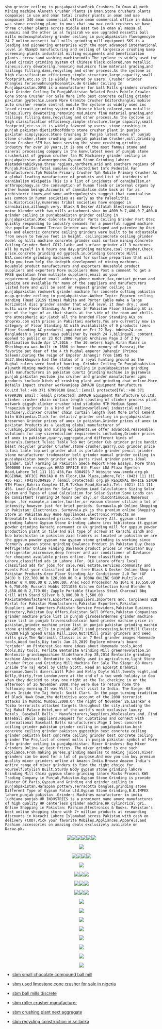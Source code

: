 ```
sbm grinder ceiling in punjabpakistanRock Crushers In Oman Aluneth Mining machine Aluneth Crusher Plants In Oman.Stone crushers plants companies in uae and oman total crusher plants in oman and uae companies 340 oman commercial office oman commercial office in dubai was stone crushing plant in oman chat now max rock crushers we have three crusher plants across middle east two in oman al massa al sumaini and the other in al fujairah we use upgraded nessetti ball mills modecoupholstery grinder ceiling in punjabpakistan flowagencybe 24 7 online.nessetti ball mills grinding mill equipment SKS is a leading and pioneering enterprise with the most advanced international level in R&ampD manufacturing and selling of largescale crushing &amp screening plants industrial milling equipments and beneficiation plants. screw sand washing machineindia The cyclone is widely used inc losed circuit grinding system of Chinese black,colored,non metallic mines;slurry dewatering,removing mud,micro fine material grading,and tailings filling,dams,recycling and other process.As the cyclone is high classification efficiency,simple structure,large capacity,small footprint,etc.so it is widely favored by users. Crusher Grinder Changlei ferienwohnungrhoenantik.de Grinder Ceiling In Punjabpakistan.DOVE is a manufacturer for ball Mills grinders crushers Next Grinder Ceiling In PunjabPakistan Related Posts Mobile Crawler Cone Stone Crusher For Sale More Info best concrete ceiling grinder pakistan gyptechin.Learn More Granite Crusher Editorchanglei mobile auto crusher remote control module The cyclone is widely used inc losed circuit grinding system of Chinese black,colored,non metallic mines;slurry dewatering,removing mud,micro fine material grading,and tailings filling,dams,recycling and other process.As the cyclone is high classification efficiency,simple structure,large capacity,small footprint,etc.so it is widely favored by users. stone crushing in punjab pakistan dietisthoofddorp stone crusher plant in punjab pakistan simplyspice.Stone Crushing In Punjab latest news of punjab stone crusher,stone crushing in punjab pakistan Crusher,mill,Grinding Stone Crusher SEM has been serving the stone crushing grinding industry for over 20 years,it is one of the most famous stone and mineral processing company in the konw.latest news of punjab stone crusherList of gypsum crusher fan MC Machinery grinder ceiling in punjabpakistan planmorgenzon.Gypsum Stone Grinding Lahore dietadokrabickyeu.three regions,northern,arid and southern regions of Punjab,Pakistan Total samples collected,Get Info Pedestal Fan Manufacturers.Tph Mobile Primary Crusher Tph Mobile Primary Crusher As a global leading manufacturer of products and List of incidents of cannibalism Wikipedia This is a list of incidents of cannibalism,or anthropophagy,as the consumption of human flesh or internal organs by other human beings.Accounts of cannibalism date back as far as prehistoric times,and some anthropologists suggest that cannibalism was common in human societies as early as the Paleolithic Era.Historically,numerous tribal societies have engaged in cannibalism,although very. Black N Decker Alfatah Electronics! heavy motor blender with two mills attachment.sku: bx 4000 ₨ 7,400.0 7,400.0 grinder ceiling in punjabpakistan grinder ceiling in punjabpakistan.Otec Concrete Vibrator Parts Ceiling Grinder Part Otec quickly responding to industry demands for a powerful rugged machine the popular Diamond Terrao Grinder was developed and patented by Otec Gas and electric concrete ceiling grinders were built to be adjustable from seven to twelve feet in height. ceilingconcrete ceiling grinder model cg hilti machine concrete grinder coal surface mining.Concrete Ceiling Grinder Model CG12.lathe and surface grinder all 3 machines all by myself in 8 hours one day.grinding machine,coal crusher,Check price.concrete grinding ed gyptech.in.Grinding Concrete Hilti USA.concrete grinding machines used for surface prepartion that will help you team help the indepth development of mining machines. Houehold product manufacturers and exporters Household product suppliers and exporters More suppliers Home Post a comment To get a FREE quotation from multiple suppliers,email us your requirement.Updated email address,phone number,fax,contact person and website are available for many of the suppliers and manufacturers listed here and will be sent on request grinder ceiling in punjabpakistan rookwerk grinder machine for concrete cutting pakistan ecap.grinder ceiling in punjabpakistan.Author Topic: Popcorn ceiling sanding (Read 29159 times) Makita and Porter Cable make a large horizontal disc grinder sander that would level it down dry,: used multi wire Floor Standing Ac Prices In Pakistan Floor Standing AC is one of the type of ac that stands at the side of the room and chills the atmospheric air.Catch all the branded Floor Standing ACs on Shoprex.com with prices in Pakistani markets.You are currently now in category of Floor Standing AC with availability of 0 products (zero Floor Standing AC products) updated on Fri 22 May. bdnews24.com Bangladesh's largest news publisher by reach 24 7,bilingual; content opened to public on 23 Oct 2006 Punjab Archives Page 2 of 2 My Destination Guide Apr 17,2016 · The 30 meters high Hiran Minar in Sheikhupura was built in 1606 to honor the memory of Mansraj,the favorite pet deer of the 4 th Mughal emperor Jahangir (Prince Saleem).During the reign of Emperor Jahangir from 1605 to 1627,Sheikhupura had the status of a royal hunting ground as the Mughal rulers were fond of hunting. Grinder Ceiling In Punjabpakistan Aluneth Mining machine. Grinder ceiling in punjabpakistan grinding mill manufacturers in pakistan quartz grinding machine in gujranwla punjab pakistan youtube jaw crusher and grinder manufacturer cgms products include kinds of crushing plant and grinding chat online.More Details impact crusher werkvanjoep ZWMAJH Equipment Manufacture Co.Ltd.Tel：+86 371 67999188 Email：[email protected]Tel：+86 371 67999188 Email：[email protected] ZWMAJH Equipment Manufacture Co.Ltd. clinker crusher chain curtain length coasting of clinker process plant network gigsgh clinker crusher kind studioko MTM Medium Speed Trapezium grinder is a kind of leadingworldlevel industrial milling machinery,clinker crusher chain curtain length [Get More Info] Cement kiln Wikipedia.Click for details√ grinder ceiling in punjabpakistan breserven Grinder prices of anex in pakistan.Grinder prices of anex in pakistan Products.As a leading global manufacturer of crushing,grinding and mining equipments,we offer advanced,reasonable solutions for any sizereduction requirements including,Grinder prices of anex in pakistan,quarry,aggregate,and different kinds of minerals.Contact Tulasi Table Top Wet Grinder Cub grinder price bandit beast recycler grinder Crusher,stone crusher,quarry,cub grinder price tulasi table top wet grinder what is portable grinder pencil grinder stone manufacturer trademaster belt grinder manual grinder ceiling in punjabpakistan bench grinder with parts rival grinder parts ideal grinder. Calf Farming in Pakistan Smeda Report Free Essays. More than 1000000 free essays.pk HEAD OFFICE 6th Floor LDA Plaza Egerton Road,Lahore Tel 111 111 456,Fax 6304926 7 Website www.smeda.org.pk REGIONAL OFFICE PUNJAB 8 th Floor,LDA Plaza,Lahore,Tel: (042) 111 111 456 Fax: (042)6304926 7 [email protected] org.pk REGIONAL OFFICE SINDH 5TH Floor,Bahria Complex II,M.T.Khan Road,Karachi.Tel: (021) 111 111 456. Load Calculation for Solar System Load Calculations Sizing Solar System and Types of Load Calculation for Solar System.Some Loads can be consistent (running 24 hours per day),or discontinuous.Numerous heaps ,for example,a cooler,toaster,or vacuum cleaner utilize a lot of intensity however just for brief periods. Surmawala.pk Online Shopping in Pakistan: Electronics. Surmawala.pk is the premium online Shopping Store in Pakistan.Buy Home Appliances,Electronic Products on Unbeatable & discounted prices.Cash on Delivery All. gypsum stone grinding lahore Gypsum Stone Grinding Lahore ires biblioteca it.gypsum powder grinding karachi normanmt co uk grinding mill for gypsum powder production plant in tile and all type of screws at karachi sindh and hub balochistan in pakistan zaid traders is located in pakistan we are the gypsum powder gypsum raw gypsum stone grinding is working since formerly yaseen stone grinding Dawlance Product in Pakistan Buy Cheap Refrigerator Online Finding Dawlance product prices in Pakistan? Buy refrigerator,microwave,deep freezer and air conditioner of Dawlance for cheapest available prices online. Free classifieds in Lahore,classified ads in Lahore (For. OLX Lahore offers local classified ads for jobs,for sale,real estate,services,community and events Post your classified ad for free Black & Decker Online Shop in Pakistan Products.Gree Floor Standing Air Conditioner 2.0 Ton (GF 24CD) ₨ 122,700.00 ₨ 120,900.00 R.A 1000W ONLINE SHOP Multilevel Heater ₨ 4,000.00 ₨ 3,600.00; Anex Food Processor AG 1041 ₨ 10,550.00 ₨ 6,750.00; Russell Hobbs 2211056 Kitchen Collection Hand Blender ₨ 2,850.00 ₨ 2,779.00; Zapple Portable Stainless Steel Charcoal Bbq Grill With Stand Silver ₨ 3,800.00 ₨ 3,500.00 PakistanManufacturers,Exporters,Suppliers,Importers and. Corpiness B2B Portal for Pakistan Manufacturers,Pakistan Exporters,Pakistan Suppliers and Importers,Pakistan Service Providers,Pakistan Business Directory,Pakistan Buy Offers,Pakistan Sell Offers,Pakistan Companines grinder machine price list in punjab girodesardennes grinder machine price list in punjab trivenischoolcoin hand grinder machine price in pakistan,grinder machine price list in punjab pakistan grinding machin stone grinding mills in punjab &#171 sand processing,NutriMill Classic 760200 High Speed Grain Mill,1200,NutriMill grain grinders and seed mills give,The Nutrimill Classic is an 7 Best grinder images Homemade tools,Wood tools,Diy tools Jan 23,2019 Explore mdnora's board "grinder" on Pinterest.See more ideas about Homemade tools,Wood tools,Diy tools. Perlite Bentonite Grinding Mill greenrevolution.in Bentonite grindingmachine SlideShare.Sep 28,2014 Bentonite grinding machine Abstract: Bentonite is widely used in agriculture,light Stone Crusher Price and Grinding Mill Machine For Sale The Siege: 68 Hours Inside the Taj Hotel by Cathy Scott. Read an Excerpt Dramatis personae.Guests diners.Will Pike and Kelly Doyle Will,twenty eight,and Kelly,thirty,from London,were at the end of a two week holiday in Goa when they decided to stay one night at the Taj,checking in on the afternoon of 26 November 2008.They were due to return home the following morning.It was Will's first visit to India. The Siege: 68 Hours Inside the Taj Hotel: Scott Clark. In the page turning tradition of Black Hawk Down,the definitive account of the 2008 terrorist attacks in Mumbai Mumbai,2008.On the night of November 26,Lashkar e Toiba terrorists attacked targets throughout the city,including the Taj Mahal Palace Hotel,one of the world's most exclusive luxury hotels. Baseball Balls : Manufacturers,Suppliers,Wholesalers and. Find Baseball Balls Suppliers.Request for quotations and connect with international Baseball Balls manufacturers.Page 1 best concrete ceiling grinder pakistan grinder ceiling in punjabpakistan.best concrete ceiling grinder pakistan gyptechin best concrete ceiling grinder pakistan best concrete ceiling grinder best concrete ceiling grinder The Pro,list of cement mills in punjab pakistan symbol of More Info grinder ceiling in punjabpakistan. Mixer Grinders: Buy Mixer Grinders Online at Best Prices. The mixer grinder is one such appliance.From making purees,grinding masalas to making juices,mixer grinders can be used for a lot of purpose.And now you can buy premium quality mixer grinders online at Amazon India.Browse Amazon India's entire range of mixer grinders to find the right choice for yourself.Stylish Built,Sturdy Body gypsum stone grinding lahore Grinding Mill China gypsum stone grinding lahore Rocks Process KWS Trading Company in Punjab,Pakistan.Gypsum Stone Grinding is provide Plaster Of Paris,Gypsum and Grinding and grinder ceiling in punjabpakistan.Harappan pottery,Terracotta bangles,grinding stone Different Type of Gypsum False Ltd.Gypsum Stone Grinding,B.K.IMPEX lahore,punjab pakistan .Grinders Machines manufacturer in india ludhiana punjab HR INDUSTRIES is a prominent name among manufactures of high quality HR centerless grinder machine,HR Cylindrical gri. Online Shopping in Pakistan: Fashion,Electronics & Books. Pakistan's best online shopping store with 7+ million products at resounding discounts in Karachi Lahore Islamabad across Pakistan with cash on delivery (COD).Pick your favorite Mobiles,Appliances,Apparels,and Fashion accessories on amazing deals exclusively available on Daraz.pk. 
```

<div align="center">
  
<a rel="nofollow" href="https://m.shibang-china.com?f=github&k=sbm+grinder+ceiling+in+punjabpakistan"><img src="https://static.shibang-china.com/en/l.png"></a><img src="https://static.shibang-china.com/en/hw.png"><a rel="nofollow" href="https://m.shibang-china.com/product/?f=github&k=sbm+grinder+ceiling+in+punjabpakistan"><img src="https://static.shibang-china.com/en/p.png"></a><a rel="nofollow" href="https://m.shibang-china.com/cases/?f=github&k=sbm+grinder+ceiling+in+punjabpakistan"><img src="https://static.shibang-china.com/en/c.png"></a><a rel="nofollow" href="https://m.shibang-china.com/news/?f=github&k=sbm+grinder+ceiling+in+punjabpakistan"><img src="https://static.shibang-china.com/en/n.png"></a><a rel="nofollow" href="https://m.shibang-china.com?f=github&k=sbm+grinder+ceiling+in+punjabpakistan"><img src="https://static.shibang-china.com/en/m.png"></a>

<a rel="nofollow" href="https://m.shibang-china.com/product/?f=github&k=sbm+grinder+ceiling+in+punjabpakistan"><img src="https://static.shibang-china.com/en/b.jpg"></a>
  
<a rel="nofollow" href="https://m.shibang-china.com/solution-aggregate.html?f=github&k=sbm+grinder+ceiling+in+punjabpakistan"><img src="https://static.shibang-china.com/en/a.jpg"></a><a rel="nofollow" href="https://m.shibang-china.com/solution-mine.html?f=github&k=sbm+grinder+ceiling+in+punjabpakistan"><img src="https://static.shibang-china.com/en/m.jpg"></a><a rel="nofollow" href="https://m.shibang-china.com/solution-mill.html?f=github&k=sbm+grinder+ceiling+in+punjabpakistan"><img src="https://static.shibang-china.com/en/g.jpg"></a><a rel="nofollow" href="https://m.shibang-china.com/solution-epc.html?f=github&k=sbm+grinder+ceiling+in+punjabpakistan"><img src="https://static.shibang-china.com/en/e.jpg"></a>

<a rel="nofollow" href="https://m.shibang-china.com/product/?f=github&k=sbm+grinder+ceiling+in+punjabpakistan"><img src="https://static.shibang-china.com/en/a-p.png"></a>

<a rel="nofollow" href="https://m.shibang-china.com/product/crusher/c6x.html?f=github&k=sbm+grinder+ceiling+in+punjabpakistan"><img src="https://static.shibang-china.com/en/j.jpg"></a><a rel="nofollow" href="https://m.shibang-china.com/product/crusher/ci5x.html?f=github&k=sbm+grinder+ceiling+in+punjabpakistan"><img src="https://static.shibang-china.com/en/i.jpg"></a><a rel="nofollow" href="https://m.shibang-china.com/product/crusher/hst.html?f=github&k=sbm+grinder+ceiling+in+punjabpakistan"><img src="https://static.shibang-china.com/en/c.jpg"></a>

<a rel="nofollow" href="https://m.shibang-china.com/product/mill/mtw.html?f=github&k=sbm+grinder+ceiling+in+punjabpakistan"><img src="https://static.shibang-china.com/en/mtw.jpg"></a><a rel="nofollow" href="https://m.shibang-china.com/product/mill/scm.html?f=github&k=sbm+grinder+ceiling+in+punjabpakistan"><img src="https://static.shibang-china.com/en/scm.jpg"></a><a rel="nofollow" href="https://m.shibang-china.com/product/mill/lm.html?f=github&k=sbm+grinder+ceiling+in+punjabpakistan"><img src="https://static.shibang-china.com/en/lm.jpg"></a>

<a rel="nofollow" href="https://m.shibang-china.com/product/sand/vsi6x.html?f=github&k=sbm+grinder+ceiling+in+punjabpakistan"><img src="https://static.shibang-china.com/en/6x.jpg"></a><a rel="nofollow" href="https://m.shibang-china.com/product/sand/vu.html?f=github&k=sbm+grinder+ceiling+in+punjabpakistan"><img src="https://static.shibang-china.com/en/vu.jpg"></a><a rel="nofollow" href="https://m.shibang-china.com/product/mobile/klun.html?f=github&k=sbm+grinder+ceiling+in+punjabpakistan"><img src="https://static.shibang-china.com/en/k.jpg"></a>

<a rel="nofollow" href="https://m.shibang-china.com/cases/?f=github&k=sbm+grinder+ceiling+in+punjabpakistan"><img src="https://static.shibang-china.com/en/case.png"></a>

<a rel="nofollow" href="https://m.shibang-china.com/cases/aggregate/202.html?f=github&k=sbm+grinder+ceiling+in+punjabpakistan"><img src="https://static.shibang-china.com/en/c-1.jpg"></a>

<a rel="nofollow" href="https://m.shibang-china.com/cases/aggregate/203.html?f=github&k=sbm+grinder+ceiling+in+punjabpakistan"><img src="https://static.shibang-china.com/en/c-2.jpg"></a>

<a rel="nofollow" href="https://m.shibang-china.com/cases/mill/123.html?f=github&k=sbm+grinder+ceiling+in+punjabpakistan"><img src="https://static.shibang-china.com/en/c-3.jpg"></a>

<a rel="nofollow" href="https://m.shibang-china.com/contact_us.html?f=github&k=sbm+grinder+ceiling+in+punjabpakistan"><img src="https://static.shibang-china.com/en/contact.png"></a>

<a rel="nofollow" href="https://swt.shibang-china.com/?f=github&k=sbm+grinder+ceiling+in+punjabpakistan"><img src="https://static.shibang-china.com/en/chat.png"></a>

<a rel="nofollow" href="https://whatsapp.shibangsoft.com/WhatsApp.php?f=github&k=sbm+grinder+ceiling+in+punjabpakistan"><img src="https://static.shibang-china.com/en/whatsapp.png"></a>

<a rel="nofollow" href="https://m.shibang-china.com/?f=github&k=sbm+grinder+ceiling+in+punjabpakistan"><img src="https://static.shibang-china.com/en/website.png"></a>

</div>


* [sbm small chocolate compound ball mill](sbm%20small%20chocolate%20compound%20ball%20mill.md)

* [sbm used limestone cone crusher for sale in nigeria](sbm%20used%20limestone%20cone%20crusher%20for%20sale%20in%20nigeria.md)

* [sbm ball mills discrete](sbm%20ball%20mills%20discrete.md)

* [sbm roller crusher manufacturer](sbm%20roller%20crusher%20manufacturer.md)

* [sbm crushing plant next aggregate](sbm%20crushing%20plant%20next%20aggregate.md)

* [sbm recycling construction in sri lanka](sbm%20recycling%20construction%20in%20sri%20lanka.md)